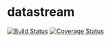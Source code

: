 datastream
==========


[![Build Status](https://travis-ci.org/aantthony/datastream.png?branch=master)](https://travis-ci.org/aantthony/datastream) [![Coverage Status](https://coveralls.io/repos/aantthony/datastream/badge.png?branch=master)](https://coveralls.io/r/aantthony/datastream?branch=master)